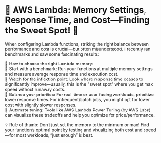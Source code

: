 # 🚀 AWS Lambda: Memory Settings, Response Time, and Cost—Finding the Sweet Spot! 🚀

When configuring Lambda functions, striking the right balance between performance and cost is crucial—but often misunderstood. I recently ran benchmarks and saw some fascinating results: 

🧠 How to choose the right Lambda memory:  
🏀 Start with a benchmark: Run your functions at multiple memory settings and measure average response time and execution cost.  
🏀 Watch for the inflection point: Look where response time ceases to significantly improve—usually, this is the "sweet spot" where you get max speed without runaway costs.  
🏀 Balance your priorities: For real-time or user-facing workloads, prioritize lower response times. For infrequent/batch jobs, you might opt for lower cost with slightly slower responses.  
🏀 Automate tuning: Tools like AWS Lambda Power Tuning (by AWS Labs) can visualize these tradeoffs and help you optimize for price/performance.  

💡 Rule of thumb: Don’t just set the memory to the minimum or max! Find your function’s optimal point by testing and visualizing both cost and speed—for most workloads, “just enough” is best.
